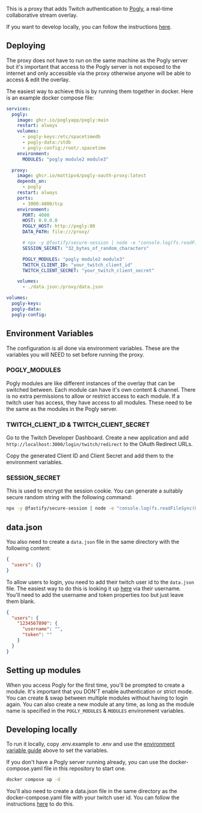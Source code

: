 This is a proxy that adds Twitch authentication to [Pogly](https://github.com/PoglyApp/pogly-standalone), a real-time collaborative stream overlay.

If you want to develop locally, you can follow the instructions [here](#Developing-locally).

## Deploying

The proxy does not have to run on the same machine as the Pogly server but it's important that access to the Pogly server is not exposed to the internet and only accessible via the proxy otherwise anyone will be able to access & edit the overlay.

The easiest way to achieve this is by running them together in docker. Here is an example docker compose file:

```yaml
services:
  pogly:
    image: ghcr.io/poglyapp/pogly:main
    restart: always
    volumes:
      - pogly-keys:/etc/spacetimedb
      - pogly-data:/stdb
      - pogly-config:/root/.spacetime
    environment:
      MODULES: "pogly module2 module3"

  proxy:
    image: ghcr.io/mattipv4/pogly-oauth-proxy:latest
    depends_on:
      - pogly
    restart: always
    ports:
      - 3000:4000/tcp
    environment:
      PORT: 4000
      HOST: 0.0.0.0
      POGLY_HOST: http://pogly:80
      DATA_PATH: file:///proxy/

      # npx -y @fastify/secure-session | node -e "console.log(fs.readFileSync(0).toString('hex'))"
      SESSION_SECRET: "32_bytes_of_random_characters"

      POGLY_MODULES: "pogly module2 module3"
      TWITCH_CLIENT_ID: "your_twitch_client_id"
      TWITCH_CLIENT_SECRET: "your_twitch_client_secret"

    volumes:
      - ./data.json:/proxy/data.json

volumes:
  pogly-keys:
  pogly-data:
  pogly-config:
```

## Environment Variables

The configuration is all done via environment variables. These are the variables you will NEED to set before running the proxy.

### POGLY_MODULES

Pogly modules are like different instances of the overlay that can be switched between. Each module can have it's own content & channel. There is no extra permissions to allow or restrict access to each module. If a twitch user has access, they have access to all modules. These need to be the same as the modules in the Pogly server.

### TWITCH_CLIENT_ID & TWITCH_CLIENT_SECRET

Go to the Twitch Developer Dashboard.
Create a new application and add `http://localhost:3000/login/twitch/redirect` to the OAuth Redirect URLs.

Copy the generated Client ID and Client Secret and add them to the environment variables.

### SESSION_SECRET

This is used to encrypt the session cookie. You can generate a suitably secure random string with the following command:

```bash
npx -y @fastify/secure-session | node -e "console.log(fs.readFileSync(0).toString('hex'))"
```

## data.json

You also need to create a `data.json` file in the same directory with the following content:

```json
{
  "users": {}
}
```

To allow users to login, you need to add their twitch user id to the `data.json` file. The easiest way to do this is looking it up [here](https://www.streamweasels.com/tools/convert-twitch-username-%20to-user-id/) via their username. You'll need to add the username and token properties too but just leave them blank.

```json
{
  "users": {
    "1234567890": {
      "username": "",
      "token": ""
    }
  }
}
```

## Setting up modules

When you access Pogly for the first time, you'll be prompted to create a module. It's important that you DON'T enable authentication or strict mode. You can create & swap between multiple modules without having to login again. You can also create a new module at any time, as long as the module name is specified in the `POGLY_MODULES` & `MODULES` environment variables.

## Developing locally

To run it locally, copy .env.example to .env and use the [environment variable guide](#Environment-Variables) above to set the variables.

If you don't have a Pogly server running already, you can use the docker-compose.yaml file in this repository to start one.

```bash
docker compose up -d
```

You'll also need to create a data.json file in the same directory as the docker-compose.yaml file with your twitch user id. You can follow the instructions [here](#datajson) to do this.
